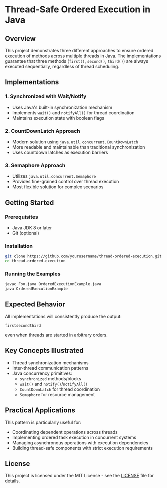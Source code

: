 # Thread-Safe Ordered Execution in Java

## Overview
This project demonstrates three different approaches to ensure ordered execution of methods across multiple threads in Java. The implementations guarantee that three methods (`first()`, `second()`, `third()`) are always executed sequentially, regardless of thread scheduling.

## Implementations

### 1. Synchronized with Wait/Notify
- Uses Java's built-in synchronization mechanism
- Implements `wait()` and `notifyAll()` for thread coordination
- Maintains execution state with boolean flags

### 2. CountDownLatch Approach
- Modern solution using `java.util.concurrent.CountDownLatch`
- More readable and maintainable than traditional synchronization
- Uses countdown latches as execution barriers

### 3. Semaphore Approach
- Utilizes `java.util.concurrent.Semaphore`
- Provides fine-grained control over thread execution
- Most flexible solution for complex scenarios

## Getting Started

### Prerequisites
- Java JDK 8 or later
- Git (optional)

### Installation
```bash
git clone https://github.com/yourusername/thread-ordered-execution.git
cd thread-ordered-execution
```

### Running the Examples
```bash
javac Foo.java OrderedExecutionExample.java
java OrderedExecutionExample
```

## Expected Behavior
All implementations will consistently produce the output:
```
firstsecondthird
```
even when threads are started in arbitrary orders.

## Key Concepts Illustrated
- Thread synchronization mechanisms
- Inter-thread communication patterns
- Java concurrency primitives:
  - `synchronized` methods/blocks
  - `wait()` and `notify()`/`notifyAll()`
  - `CountDownLatch` for thread coordination
  - `Semaphore` for resource management

## Practical Applications
This pattern is particularly useful for:
- Coordinating dependent operations across threads
- Implementing ordered task execution in concurrent systems
- Managing asynchronous operations with execution dependencies
- Building thread-safe components with strict execution requirements

## License
This project is licensed under the MIT License - see the [LICENSE](LICENSE) file for details.
